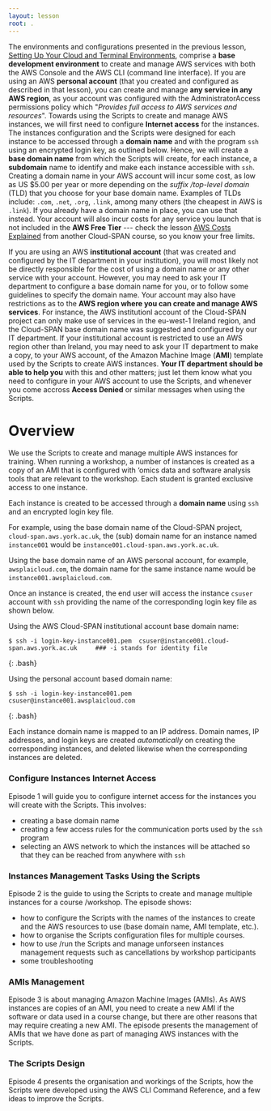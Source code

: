 ```yaml
---
layout: lesson
root: .
---
```

The environments and configurations presented in the previous lesson, [Setting Up Your Cloud and Terminal Environments](https://cloud-span.github.io/cloud-admin-guide-1-setting-work-environments/), comprise a **base development environment** to create and manage AWS services with both the AWS Console and the AWS CLI (command line interface). If you are using an AWS **personal account** (that you created and configured as described in that lesson), you can create and manage **any service in any AWS region**, as your account was configured with the AdministratorAccess permissions policy which "*Provides full access to AWS services and resources*". 
Towards using the Scripts to create and manage AWS instances, we will first need to configure **Internet access** for the instances. The instances configuration and the Scripts were designed for each instance to be accessed through a **domain name** and with the program `ssh` using an encrypted login key, as outlined below. Hence, we will create a **base domain name** from which the Scripts will create, for each instance, a **subdomain** name to identify and make each instance accessible with `ssh`. Creating a domain name in your AWS account will incur some cost, as low as US $5.00 per year or more depending on the  *suffix /top-level domain* (TLD) that you choose for your base domain name. Examples of TLDs include: `.com`, `.net`, `.org`, `.link`, among many others (the cheapest in AWS is `.link`). If you already have a domain name in place, you can use that instead. Your account will also incur costs for any service you launch that is not included in the **AWS Free Tier** --- check the lesson [AWS Costs Explained](https://cloud-span.github.io/create-aws-instance-3-costs-explained/) from another Cloud-SPAN course, so you know your free limits. 

If you are using an AWS **institutional account** (that was created and configured by the IT department in your institution), you will most likely not be directly responsible for the cost of using a domain name or any other service with your account. However, you may need to ask your IT department to configure a base domain name for you, or to follow some guidelines to specify the domain name. Your account may also have restrictions as to the **AWS region where you can create and manage AWS services**. For instance, the AWS institutionl account of the Cloud-SPAN project can only make use of services in the eu-west-1 Ireland region, and the Cloud-SPAN base domain name was suggested and configured by our IT department. If your institutional account is restricted to use an AWS region other than Ireland, you may need to ask your IT department to make a copy, to your AWS account, of the Amazon Machine Image (**AMI**) template used by the Scripts to create AWS instances. **Your IT department should be able to help you** with this and other matters; just let them know what you need to configure in your AWS account to use the Scripts, and whenever you come accross **Access Denied** or similar messages when using the Scripts.

# Overview
We use the Scripts to create and manage multiple AWS instances for training. When running a workshop, a number of instances is created as a copy of an AMI that is configured with ‘omics data and software analysis tools that are relevant to the workshop.  Each student is granted exclusive access to one instance.

Each instance is created to be accessed through a **domain name** using `ssh` and an encrypted login key file. 

For example, using the base domain name of the Cloud-SPAN project, `cloud-span.aws.york.ac.uk`, the (sub) domain name for an instance named `instance001` would be `instance001.cloud-span.aws.york.ac.uk`.

Using the base domain name of an AWS personal account, for example, `awsplaicloud.com`, the domain name for the same instance name would be `instance001.awsplaicloud.com`.

Once an instance is created, the end user will access the instance `csuser` account with `ssh` providing the name of the corresponding login key file as shown below.

Using the AWS Cloud-SPAN institutional account base domain name:
~~~
$ ssh -i login-key-instance001.pem  csuser@instance001.cloud-span.aws.york.ac.uk     ### -i stands for identity file
~~~
{: .bash}

Using the personal account based domain name:
~~~
$ ssh -i login-key-instance001.pem  csuser@instance001.awsplaicloud.com              
~~~
{: .bash}

Each instance domain name is mapped to an IP address. Domain names, IP addresses, and login keys are created *automatically* on creating the corresponding instances, and deleted likewise when the corresponding instances are deleted.

### Configure Instances Internet Access

Episode 1 will guide you to configure internet access for the instances you will create with the Scripts. This involves:
- creating a base domain name 
- creating a few access rules for the communication ports used by the `ssh` program
- selecting an AWS network to which the instances will be attached so that they can be reached from anywhere with `ssh`

 <!-- this reference is to a section in a another page file is right -- don't delete [Create a Base Domain Name](01-configure-instances-internet-access#1-create-a-base-domain-name). -->
### Instances Management Tasks Using the Scripts

Episode 2 is the guide to using the Scripts to create and manage multiple instances for a course /workshop. The episode shows:
- how to configure the Scripts with the names of the instances to create and the AWS resources to use (base domain name, AMI template, etc.).
- how to organise the Scripts configuration files for multiple courses. 
- how to use /run the Scripts and manage unforseen instances management requests such as cancellations by workshop participants
- some troubleshooting

### AMIs Management

Episode 3 is about managing Amazon Machine Images (AMIs). As AWS instances are copies of an AMI, you need to create a new AMI if the software or data used in a course change, but there are other reasons that may require creating a new AMI. The episode presents the management of AMIs that we have done as part of managing AWS instances with the Scripts.

### The Scripts Design

Episode 4 presents the organisation and workings of the Scripts, how the Scripts were developed using the AWS CLI Command Reference, and a few ideas to improve the Scripts.
